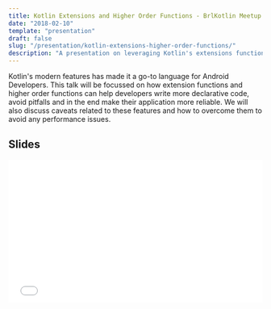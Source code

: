 ```yaml
---
title: Kotlin Extensions and Higher Order Functions - BrlKotlin Meetup
date: "2018-02-10"
template: "presentation"
draft: false
slug: "/presentation/kotlin-extensions-higher-order-functions/"
description: "A presentation on leveraging Kotlin's extensions functions and higher order functions for Android"
---
```


Kotlin's modern features has made it a go-to language for Android Developers. This talk will be focussed on how extension functions and higher order functions can help developers write more declarative code, avoid pitfalls and in the end make their application more reliable. We will also discuss caveats related to these features and how to overcome them to avoid any performance issues.

## Slides
<div style="left: 0; width: 100%; height: 0; position: relative; padding-bottom: 56.1972%;"><iframe src="//speakerdeck.com/player/ab73329ab3f749a4b1b8456a3cb73366" style="border: 0; top: 0; left: 0; width: 100%; height: 100%; position: absolute;" width="560" height="315" allowfullscreen scrolling="no" allow="encrypted-media"></iframe></div>